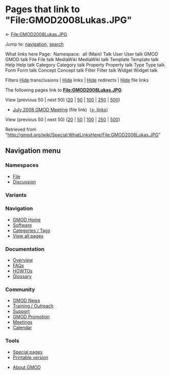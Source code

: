 <div id="mw-page-base" class="noprint">

</div>

<div id="mw-head-base" class="noprint">

</div>

<div id="content" class="mw-body" role="main">

<span id="top"></span>

<div id="mw-js-message" style="display:none;">

</div>



# <span dir="auto">Pages that link to "File:GMOD2008Lukas.JPG"</span>

<div id="bodyContent">

<div id="contentSub">

←
[File:GMOD2008Lukas.JPG](/wiki/File:GMOD2008Lukas.JPG "File:GMOD2008Lukas.JPG")

</div>

<div id="jump-to-nav" class="mw-jump">

Jump to: [navigation](#mw-navigation), [search](#p-search)

</div>

<div id="mw-content-text">

What links here Page:  Namespace:  all (Main) Talk User User talk GMOD
GMOD talk File File talk MediaWiki MediaWiki talk Template Template talk
Help Help talk Category Category talk Property Property talk Type Type
talk Form Form talk Concept Concept talk Filter Filter talk Widget
Widget talk

Filters
[Hide](/mediawiki/index.php?title=Special:WhatLinksHere/File:GMOD2008Lukas.JPG&hidetrans=1 "Special:WhatLinksHere/File:GMOD2008Lukas.JPG")
transclusions \|
[Hide](/mediawiki/index.php?title=Special:WhatLinksHere/File:GMOD2008Lukas.JPG&hidelinks=1 "Special:WhatLinksHere/File:GMOD2008Lukas.JPG")
links \|
[Hide](/mediawiki/index.php?title=Special:WhatLinksHere/File:GMOD2008Lukas.JPG&hideredirs=1 "Special:WhatLinksHere/File:GMOD2008Lukas.JPG")
redirects \|
[Hide](/mediawiki/index.php?title=Special:WhatLinksHere/File:GMOD2008Lukas.JPG&hideimages=1 "Special:WhatLinksHere/File:GMOD2008Lukas.JPG")
file links

The following pages link to
**[File:GMOD2008Lukas.JPG](/wiki/File:GMOD2008Lukas.JPG "File:GMOD2008Lukas.JPG")**:

View (previous 50 \| next 50)
([20](/mediawiki/index.php?title=Special:WhatLinksHere/File:GMOD2008Lukas.JPG&limit=20 "Special:WhatLinksHere/File:GMOD2008Lukas.JPG")
\|
[50](/mediawiki/index.php?title=Special:WhatLinksHere/File:GMOD2008Lukas.JPG&limit=50 "Special:WhatLinksHere/File:GMOD2008Lukas.JPG")
\|
[100](/mediawiki/index.php?title=Special:WhatLinksHere/File:GMOD2008Lukas.JPG&limit=100 "Special:WhatLinksHere/File:GMOD2008Lukas.JPG")
\|
[250](/mediawiki/index.php?title=Special:WhatLinksHere/File:GMOD2008Lukas.JPG&limit=250 "Special:WhatLinksHere/File:GMOD2008Lukas.JPG")
\|
[500](/mediawiki/index.php?title=Special:WhatLinksHere/File:GMOD2008Lukas.JPG&limit=500 "Special:WhatLinksHere/File:GMOD2008Lukas.JPG"))

- [July 2008 GMOD
  Meeting](/wiki/July_2008_GMOD_Meeting "July 2008 GMOD Meeting") (file
  link) ‎ <span class="mw-whatlinkshere-tools">([←
  links](/mediawiki/index.php?title=Special:WhatLinksHere&target=July+2008+GMOD+Meeting "Special:WhatLinksHere"))</span>

View (previous 50 \| next 50)
([20](/mediawiki/index.php?title=Special:WhatLinksHere/File:GMOD2008Lukas.JPG&limit=20 "Special:WhatLinksHere/File:GMOD2008Lukas.JPG")
\|
[50](/mediawiki/index.php?title=Special:WhatLinksHere/File:GMOD2008Lukas.JPG&limit=50 "Special:WhatLinksHere/File:GMOD2008Lukas.JPG")
\|
[100](/mediawiki/index.php?title=Special:WhatLinksHere/File:GMOD2008Lukas.JPG&limit=100 "Special:WhatLinksHere/File:GMOD2008Lukas.JPG")
\|
[250](/mediawiki/index.php?title=Special:WhatLinksHere/File:GMOD2008Lukas.JPG&limit=250 "Special:WhatLinksHere/File:GMOD2008Lukas.JPG")
\|
[500](/mediawiki/index.php?title=Special:WhatLinksHere/File:GMOD2008Lukas.JPG&limit=500 "Special:WhatLinksHere/File:GMOD2008Lukas.JPG"))

</div>

<div class="printfooter">

Retrieved from
"<http://gmod.org/wiki/Special:WhatLinksHere/File:GMOD2008Lukas.JPG>"

</div>

<div id="catlinks" class="catlinks catlinks-allhidden">

</div>

<div class="visualClear">

</div>

</div>

</div>

<div id="mw-navigation">

## Navigation menu

<div id="mw-head">



<div id="left-navigation">

<div id="p-namespaces" class="vectorTabs" role="navigation"
aria-labelledby="p-namespaces-label">

### Namespaces

- <span id="ca-nstab-image"><a href="/wiki/File:GMOD2008Lukas.JPG" accesskey="c"
  title="View the file page [c]">File</a></span>
- <span id="ca-talk"><a
  href="/mediawiki/index.php?title=File_talk:GMOD2008Lukas.JPG&amp;action=edit&amp;redlink=1"
  accesskey="t"
  title="Discussion about the content page [t]">Discussion</a></span>

</div>

<div id="p-variants" class="vectorMenu emptyPortlet" role="navigation"
aria-labelledby="p-variants-label">

### 

### Variants[](#)

<div class="menu">

</div>

</div>

</div>





</div>

</div>

</div>

<div id="mw-panel">

<div id="p-logo" role="banner">

<a href="/wiki/Main_Page"
style="background-image: url(http://gmod.org/images/GMOD-cogs.png);"
title="Visit the main page"></a>

</div>

<div id="p-Navigation" class="portal" role="navigation"
aria-labelledby="p-Navigation-label">

### Navigation

<div class="body">

- <span id="n-GMOD-Home">[GMOD Home](/wiki/Main_Page)</span>
- <span id="n-Software">[Software](/wiki/GMOD_Components)</span>
- <span id="n-Categories-.2F-Tags">[Categories /
  Tags](/wiki/Categories)</span>
- <span id="n-View-all-pages">[View all
  pages](/wiki/Special:AllPages)</span>

</div>

</div>

<div id="p-Documentation" class="portal" role="navigation"
aria-labelledby="p-Documentation-label">

### Documentation

<div class="body">

- <span id="n-Overview">[Overview](/wiki/Overview)</span>
- <span id="n-FAQs">[FAQs](/wiki/Category:FAQ)</span>
- <span id="n-HOWTOs">[HOWTOs](/wiki/Category:HOWTO)</span>
- <span id="n-Glossary">[Glossary](/wiki/Glossary)</span>

</div>

</div>

<div id="p-Community" class="portal" role="navigation"
aria-labelledby="p-Community-label">

### Community

<div class="body">

- <span id="n-GMOD-News">[GMOD News](/wiki/GMOD_News)</span>
- <span id="n-Training-.2F-Outreach">[Training /
  Outreach](/wiki/Training_and_Outreach)</span>
- <span id="n-Support">[Support](/wiki/Support)</span>
- <span id="n-GMOD-Promotion">[GMOD
  Promotion](/wiki/GMOD_Promotion)</span>
- <span id="n-Meetings">[Meetings](/wiki/Meetings)</span>
- <span id="n-Calendar">[Calendar](/wiki/Calendar)</span>

</div>

</div>

<div id="p-tb" class="portal" role="navigation"
aria-labelledby="p-tb-label">

### Tools

<div class="body">

- <span id="t-specialpages"><a href="/wiki/Special:SpecialPages" accesskey="q"
  title="A list of all special pages [q]">Special pages</a></span>
- <span id="t-print"><a
  href="/mediawiki/index.php?title=Special:WhatLinksHere/File:GMOD2008Lukas.JPG&amp;printable=yes"
  rel="alternate" accesskey="p"
  title="Printable version of this page [p]">Printable version</a></span>

</div>

</div>

</div>

</div>

<div id="footer" role="contentinfo">

- <span id="footer-places-about">[About
  GMOD](/wiki/GMOD:About "GMOD:About")</span>

<!-- -->






</div>
